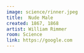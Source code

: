 ```yaml
---
image: science/rinner.jpeg
title:  Nude Male
created: 1867, 1868
artist: William Rimmer
room: Science
link: https://google.com
---
```


